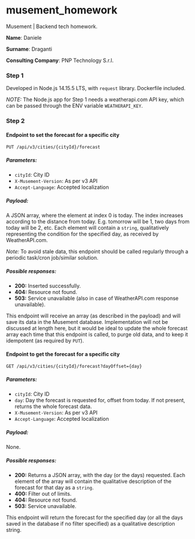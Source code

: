 # musement_homework
Musement | Backend tech homework.

**Name**: Daniele

**Surname**: Draganti

**Consulting Company**: PNP Technology S.r.l.

### Step 1
Developed in Node.js 14.15.5 LTS, with `request` library. Dockerfile included.

*NOTE:* The Node.js app for Step 1 needs a weatherapi.com API key, which can be passed through the ENV variable `WEATHERAPI_KEY`.

### Step 2

#### Endpoint to set the forecast for a specific city
`PUT /api/v3/cities/{cityId}/forecast`

##### Parameters:
* `cityId`: City ID
* `X-Musement-Version`: As per v3 API
* `Accept-Language`: Accepted localization

##### Payload:
A JSON array, where the element at index 0 is today. The index increases according to the distance from today. E.g. tomorrow will be 1, two days from today will be 2, etc.
Each element will contain a `string`, qualitatively representing the condition for the specified day, as received by WeatherAPI.com.

*Note:* To avoid stale data, this endpoint should be called regularly through a periodic task/cron job/similar solution.

##### Possible responses:
* **200:** Inserted successfully.
* **404:** Resource not found.
* **503:** Service unavailable (also in case of WeatherAPI.com response unavailable).

This endpoint will receive an array (as described in the payload) and will save its data in the Musement database. Implementation will not be discussed at length here, but it would be ideal to update the whole forecast array each time that this endpoint is called, to purge old data, and to keep it idempotent (as required by `PUT`).


#### Endpoint to get the forecast for a specific city
`GET /api/v3/cities/{cityId}/forecast?dayOffset={day}`

##### Parameters:
* `cityId`: City ID
* `day`: Day the forecast is requested for, offset from today. If not present, returns the whole forecast data.
* `X-Musement-Version`: As per v3 API
* `Accept-Language`: Accepted localization

##### Payload:
None.

##### Possible responses:
* **200:** Returns a JSON array, with the day (or the days) requested. Each element of the array will contain the qualitative description of the forecast for that day as a `string`.
* **400:** Filter out of limits.
* **404:** Resource not found.
* **503:** Service unavailable.

This endpoint will return the forecast for the specified day (or all the days saved in the database if no filter specified) as a qualitative description string.